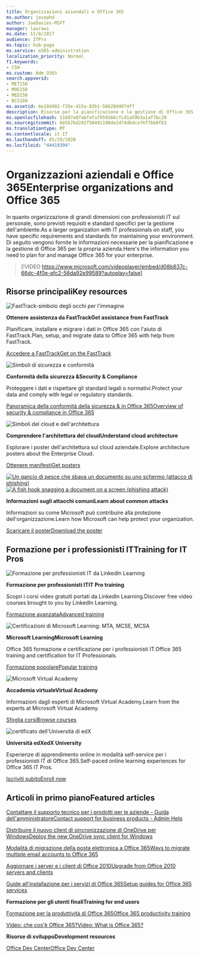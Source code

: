 ```yaml
---
title: Organizzazioni aziendali e Office 365
ms.author: josephd
author: JoeDavies-MSFT
manager: laurawi
ms.date: 11/8/2017
audience: ITPro
ms.topic: hub-page
ms.service: o365-administration
localization_priority: Normal
f1.keywords:
- CSH
ms.custom: Adm_O365
search.appverid:
- MET150
- MOE150
- MED150
- BCS160
ms.assetid: 6e18d402-f35e-415a-83b1-56620d4074ff
description: Risorse per la pianificazione e la gestione di Office 365 per l'organizzazione aziendale.
ms.openlocfilehash: 51687e07abfafa7959166cfcd1a59b3a1af7bc20
ms.sourcegitcommit: bb5b7bd241f58491198de2d74dbdce76f7bb8f62
ms.translationtype: MT
ms.contentlocale: it-IT
ms.lasthandoff: 05/29/2020
ms.locfileid: "44419394"
---
```

# <a name="enterprise-organizations-and-office-365"></a><span data-ttu-id="94826-103">Organizzazioni aziendali e Office 365</span><span class="sxs-lookup"><span data-stu-id="94826-103">Enterprise organizations and Office 365</span></span>

<span data-ttu-id="94826-104">In quanto organizzazione di grandi dimensioni con professionisti IT sul personale, sono previsti requisiti e standard specifici per la gestione dell'ambiente.</span><span class="sxs-lookup"><span data-stu-id="94826-104">As a larger organization with IT professionals on staff, you have specific requirements and standards for maintaining your environment.</span></span> <span data-ttu-id="94826-105">Di seguito vengono fornite le informazioni necessarie per la pianificazione e la gestione di Office 365 per la propria azienda.</span><span class="sxs-lookup"><span data-stu-id="94826-105">Here's the information you need to plan for and manage Office 365 for your enterprise.</span></span>
  

> [!VIDEO https://www.microsoft.com/videoplayer/embed/d08b637c-66dc-4f0e-afc2-56da92e99589?autoplay=false]
  
## <a name="key-resources"></a><span data-ttu-id="94826-106">Risorse principali</span><span class="sxs-lookup"><span data-stu-id="94826-106">Key resources</span></span>

![FastTrack-simbolo degli occhi per l'immagine](media/263443cf-d8bd-460b-ac46-a08323551f3f.png)
  
 <span data-ttu-id="94826-108">**Ottenere assistenza da FastTrack**</span><span class="sxs-lookup"><span data-stu-id="94826-108">**Get assistance from FastTrack**</span></span>
  
<span data-ttu-id="94826-109">Pianificare, installare e migrare i dati in Office 365 con l'aiuto di FastTrack.</span><span class="sxs-lookup"><span data-stu-id="94826-109">Plan, setup, and migrate data to Office 365 with help from FastTrack.</span></span>
  
[<span data-ttu-id="94826-110">Accedere a FastTrack</span><span class="sxs-lookup"><span data-stu-id="94826-110">Get on the FastTrack</span></span>](https://go.microsoft.com/fwlink/?linkid=238431)
  
![Simboli di sicurezza e conformità](media/f96c2cdf-d151-4f44-bb11-20bb7f366a21.png)
  
 <span data-ttu-id="94826-112">**Conformità della sicurezza &amp;**</span><span class="sxs-lookup"><span data-stu-id="94826-112">**Security &amp; Compliance**</span></span>
  
<span data-ttu-id="94826-113">Proteggere i dati e rispettare gli standard legali o normativi.</span><span class="sxs-lookup"><span data-stu-id="94826-113">Protect your data and comply with legal or regulatory standards.</span></span>
  
[<span data-ttu-id="94826-114">Panoramica della conformità della sicurezza &amp; in Office 365</span><span class="sxs-lookup"><span data-stu-id="94826-114">Overview of security &amp; compliance in Office 365</span></span>](https://support.office.com/article/dcb83b2c-ac66-4ced-925d-50eb9698a0b2)
  
![Simboli del cloud e dell'architettura](media/2850ac8d-4c99-4825-869e-83724c4ef54e.png)
  
 <span data-ttu-id="94826-116">**Comprendere l'architettura del cloud**</span><span class="sxs-lookup"><span data-stu-id="94826-116">**Understand cloud architecture**</span></span>
  
<span data-ttu-id="94826-117">Esplorare i poster dell'architettura sul cloud aziendale.</span><span class="sxs-lookup"><span data-stu-id="94826-117">Explore architecture posters about the Enterprise Cloud.</span></span>
  
[<span data-ttu-id="94826-118">Ottenere manifesti</span><span class="sxs-lookup"><span data-stu-id="94826-118">Get posters</span></span>](https://aka.ms/cloudarch)
  
<span data-ttu-id="94826-119">[![Un gancio di pesce che sbava un documento su uno schermo (attacco di phishing)](media/dc32a996-623a-400c-9b7a-ed1b89a56948.png)](https://aka.ms/commonattacks)</span><span class="sxs-lookup"><span data-stu-id="94826-119">[![A fish hook snagging a document on a screen (phishing attack)](media/dc32a996-623a-400c-9b7a-ed1b89a56948.png)](https://aka.ms/commonattacks)</span></span>
  
 <span data-ttu-id="94826-120">**Informazioni sugli attacchi comuni**</span><span class="sxs-lookup"><span data-stu-id="94826-120">**Learn about common attacks**</span></span>
  
<span data-ttu-id="94826-121">Informazioni su come Microsoft può contribuire alla protezione dell'organizzazione.</span><span class="sxs-lookup"><span data-stu-id="94826-121">Learn how Microsoft can help protect your organization.</span></span>
  
[<span data-ttu-id="94826-122">Scaricare il poster</span><span class="sxs-lookup"><span data-stu-id="94826-122">Download the poster</span></span>](https://aka.ms/commonattacks)
  
## <a name="training-for-it-pros"></a><span data-ttu-id="94826-123">Formazione per i professionisti IT</span><span class="sxs-lookup"><span data-stu-id="94826-123">Training for IT Pros</span></span>

![Formazione per professionisti IT da LinkedIn Learning](media/b951eac7-9d99-42b5-86a3-3058a6445077.png)
  
 <span data-ttu-id="94826-125">**Formazione per professionisti IT**</span><span class="sxs-lookup"><span data-stu-id="94826-125">**IT Pro training**</span></span>
  
<span data-ttu-id="94826-126">Scopri i corsi video gratuiti portati da LinkedIn Learning.</span><span class="sxs-lookup"><span data-stu-id="94826-126">Discover free video courses brought to you by LinkedIn Learning.</span></span>
  
[<span data-ttu-id="94826-127">Formazione avanzata</span><span class="sxs-lookup"><span data-stu-id="94826-127">Advanced training</span></span>](https://support.office.com/article/68cc9b95-0bdc-491e-a81f-ee70b3ec63c5.aspx)
  
![Certificazioni di Microsoft Learning: MTA, MCSE, MCSA](media/8eab3b6a-5aff-423c-9c57-fd078fdebca8.png)
  
 <span data-ttu-id="94826-129">**Microsoft Learning**</span><span class="sxs-lookup"><span data-stu-id="94826-129">**Microsoft Learning**</span></span>
  
<span data-ttu-id="94826-130">Office 365 formazione e certificazione per i professionisti IT.</span><span class="sxs-lookup"><span data-stu-id="94826-130">Office 365 training and certification for IT Professionals.</span></span>
  
[<span data-ttu-id="94826-131">Formazione popolare</span><span class="sxs-lookup"><span data-stu-id="94826-131">Popular training</span></span>](https://go.microsoft.com/fwlink/?linkid=826247)
  
![Microsoft Virtual Academy](media/1bced083-acd6-4705-9f22-22009166a5d7.png)
  
 <span data-ttu-id="94826-133">**Accademia virtuale**</span><span class="sxs-lookup"><span data-stu-id="94826-133">**Virtual Academy**</span></span>
  
<span data-ttu-id="94826-134">Informazioni dagli esperti di Microsoft Virtual Academy.</span><span class="sxs-lookup"><span data-stu-id="94826-134">Learn from the experts at Microsoft Virtual Academy.</span></span>
  
[<span data-ttu-id="94826-135">Sfoglia corsi</span><span class="sxs-lookup"><span data-stu-id="94826-135">Browse courses</span></span>](https://go.microsoft.com/fwlink/?linkid=826248)
  
![certificato dell'Università di edX](media/c52ff863-94fa-4d6e-b91f-f9057956a7b0.png)
  
 <span data-ttu-id="94826-137">**Università edX**</span><span class="sxs-lookup"><span data-stu-id="94826-137">**edX University**</span></span>
  
<span data-ttu-id="94826-138">Esperienze di apprendimento online in modalità self-service per i professionisti IT di Office 365.</span><span class="sxs-lookup"><span data-stu-id="94826-138">Self-paced online learning experiences for Office 365 IT Pros.</span></span>
  
[<span data-ttu-id="94826-139">Iscriviti subito</span><span class="sxs-lookup"><span data-stu-id="94826-139">Enroll now</span></span>](https://go.microsoft.com/fwlink/?linkid=852994)
  
## <a name="featured-articles"></a><span data-ttu-id="94826-140">Articoli in primo piano</span><span class="sxs-lookup"><span data-stu-id="94826-140">Featured articles</span></span>

[<span data-ttu-id="94826-141">Contattare il supporto tecnico per i prodotti per le aziende - Guida dell'amministratore</span><span class="sxs-lookup"><span data-stu-id="94826-141">Contact support for business products - Admin Help</span></span>](https://support.office.com/article/32a17ca7-6fa0-4870-8a8d-e25ba4ccfd4b)
  
[<span data-ttu-id="94826-142">Distribuire il nuovo client di sincronizzazione di OneDrive per Windows</span><span class="sxs-lookup"><span data-stu-id="94826-142">Deploy the new OneDrive sync client for Windows</span></span>](https://support.office.com/article/3f3a511c-30c6-404a-98bf-76f95c519668)
  
[<span data-ttu-id="94826-143">Modalità di migrazione della posta elettronica a Office 365</span><span class="sxs-lookup"><span data-stu-id="94826-143">Ways to migrate multiple email accounts to Office 365</span></span>](https://support.office.com/article/0a4913fe-60fb-498f-9155-a86516418842)
  
[<span data-ttu-id="94826-144">Aggiornare i server e i client di Office 2010</span><span class="sxs-lookup"><span data-stu-id="94826-144">Upgrade from Office 2010 servers and clients</span></span>](upgrade-from-office-2010-servers-and-products.md)
  
[<span data-ttu-id="94826-145">Guide all'installazione per i servizi di Office 365</span><span class="sxs-lookup"><span data-stu-id="94826-145">Setup guides for Office 365 services</span></span>](setup-guides-for-office-365.md)
  
 <span data-ttu-id="94826-146">**Formazione per gli utenti finali**</span><span class="sxs-lookup"><span data-stu-id="94826-146">**Training for end users**</span></span>
  
[<span data-ttu-id="94826-147">Formazione per la produttività di Office 365</span><span class="sxs-lookup"><span data-stu-id="94826-147">Office 365 productivity training</span></span>](https://support.office.com/article/af07cb6b-980d-4f33-8599-322582767408)
  
[<span data-ttu-id="94826-148">Video: che cos'è Office 365?</span><span class="sxs-lookup"><span data-stu-id="94826-148">Video: What is Office 365?</span></span>](https://support.office.com/article/847caf12-2589-452c-8aca-1c009797678b)
  
 <span data-ttu-id="94826-149">**Risorse di sviluppo**</span><span class="sxs-lookup"><span data-stu-id="94826-149">**Development resources**</span></span>
  
[<span data-ttu-id="94826-150">Office Dev Center</span><span class="sxs-lookup"><span data-stu-id="94826-150">Office Dev Center</span></span>](https://go.microsoft.com/fwlink/?linkid=615418)
  

